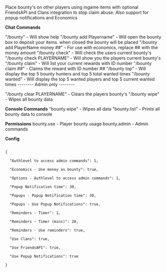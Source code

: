 Place bounty's on other players using ingame items with optional FriendsAPI and Clans integration to stop claim abuse. Also support for popup notifications and Economics

**Chat Commands**

"/bounty" - Will show help
"/bounty add Playername" - Will open the bounty box to deposit your items. when closed the bounty will be placed
"/bounty add PlayerName money ##" - For use with economics, replace ## with the money amount
"/bounty check" - Will check the users current bounty's
"/bounty check PLAYERNAME" - Will show you the players current bounty's
"/bounty claim" - Will list your current rewards with ID number
"/bounty claim ##" - Claims the reward with ID number ##
"/bounty top" - Will display the top 5 bounty hunters and top 5 total wanted times
"/bounty wanted" - Will display the top 5 wanted players and top 5 current wanted times
-------- Admin only -------- 

"/bounty clear PLAYERNAME" - Clears the players bounty's
"/bounty wipe" - Wipes all bounty data

**Console Commands**
"bounty.wipe" - Wipes all data
"bounty.list" - Prints all bounty data to console

**Permissions**
bounty.use - Player bounty usage
bounty.admin - Admin commands

**Config**

````

{

  "Authlevel to access admin commands": 1,

  "Economics - Use money as bounty": true,

  "Options - Authlevel to access admin commands": 1,

  "Popup Notification time": 30,

  "Popups - Popup Notification time": 30,

  "Popups - Use Popup Notifications": true,

  "Reminders - Timer": 1,

  "Reminders - Timer (mins)": 20,

  "Reminders - Use reminders": true,

  "Use Clans": true,

  "Use FriendsAPI": true,

  "Use Popup Notifications": true

}

 
````